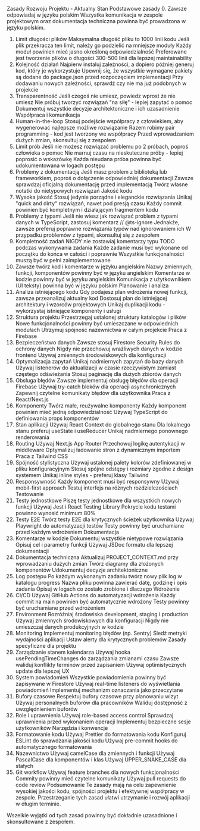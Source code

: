 Zasady Rozwoju Projektu - Aktualny Stan
Podstawowe zasady
0. Zawsze odpowiadaj w języku polskim
Wszystka komunikacja w zespole projektowym oraz dokumentacja techniczna powinna być prowadzona w języku polskim.

1. Limit długości plików
Maksymalna długość pliku to 1000 linii kodu
Jeśli plik przekracza ten limit, należy go podzielić na mniejsze moduły
Każdy moduł powinien mieć jasno określoną odpowiedzialność
Preferowane jest tworzenie plików o długości 300-500 linii dla lepszej maintainability
2. Kolejność działań
Najpierw instaluj zależności, a dopiero później generuj kod, który je wykorzystuje
Upewnij się, że wszystkie wymagane pakiety są dodane do package.json przed rozpoczęciem implementacji
Przy dodawaniu nowych zależności, sprawdź czy nie ma już podobnych w projekcie
3. Transparentność
Jeśli czegoś nie umiesz, powiedz wprost że nie umiesz
Nie próbuj tworzyć rozwiązań "na siłę" - lepiej zapytać o pomoc
Dokumentuj wszystkie decyzje architektoniczne i ich uzasadnienie
Współpraca i komunikacja
4. Human-in-the-loop
Stosuj podejście współpracy z człowiekiem, aby wygenerować najlepsze możliwe rozwiązanie
Razem robimy pair programming - kod jest tworzony we współpracy
Przed wprowadzaniem dużych zmian, skonsultuj się z zespołem
5. Limit prób
Jeśli nie możesz rozwiązać problemu po 2 próbach, poproś człowieka o pomoc
Nie marnuj czasu na nieskuteczne próby - lepiej poprosić o wskazówkę
Każda nieudana próba powinna być udokumentowana w logach postępu
6. Problemy z dokumentacją
Jeśli masz problem z biblioteką lub frameworkiem, poproś o dołączenie odpowiedniej dokumentacji
Zawsze sprawdzaj oficjalną dokumentację przed implementacją
Twórz własne notatki do nietypowych rozwiązań
Jakość kodu
7. Wysoka jakość
Stosuj jedynie porządne i eleganckie rozwiązania
Unikaj "quick and dirty" rozwiązań, nawet pod presją czasu
Każdy commit powinien być kompletnym i działającym fragmentem kodu
8. Problemy z typami
Jeśli nie wiesz jak rozwiązać problem z typami danych w TypeScript, zastosuj komentarz // @ts-ignore
Jednakże, zawsze preferuj poprawne rozwiązania typów nad ignorowaniem ich
W przypadku problemów z typami, skonsultuj się z zespołem
9. Kompletność zadań
NIGDY nie zostawiaj komentarzy typu TODO podczas wykonywania zadania
Każde zadanie musi być wykonane od początku do końca w całości i poprawnie
Wszystkie funkcjonalności muszą być w pełni zaimplementowane
10. Zawsze twórz kod i komentarze w języku angielskim
Nazwy zmiennych, funkcji, komponentów powinny być w języku angielskim
Komentarze w kodzie powinny być w języku angielskim
Komunikacja z użytkownikiem (UI teksty) powinna być w języku polskim
Planowanie i analiza
11. Analiza istniejącego kodu
Gdy podajesz plan wdrożenia nowej funkcji, zawsze przeanalizuj aktualny kod
Dostosuj plan do istniejącej architektury i wzorców projektowych
Unikaj duplikacji kodu - wykorzystaj istniejące komponenty i usługi
12. Struktura projektu
Przestrzegaj ustalonej struktury katalogów i plików
Nowe funkcjonalności powinny być umieszczane w odpowiednich modułach
Utrzymuj spójność nazewnictwa w całym projekcie
Praca z Firebase
13. Bezpieczeństwo danych
Zawsze stosuj Firestore Security Rules do ochrony danych
Nigdy nie przechowuj wrażliwych danych w kodzie frontend
Używaj zmiennych środowiskowych dla konfiguracji
14. Optymalizacja zapytań
Unikaj nadmiernych zapytań do bazy danych
Używaj listenerów do aktualizacji w czasie rzeczywistym zamiast częstego odświeżania
Stosuj paginację dla dużych zbiorów danych
15. Obsługa błędów
Zawsze implementuj obsługę błędów dla operacji Firebase
Używaj try-catch bloków dla operacji asynchronicznych
Zapewnij czytelne komunikaty błędów dla użytkownika
Praca z React/Next.js
16. Komponenty
Twórz małe, reużywalne komponenty
Każdy komponent powinien mieć jedną odpowiedzialność
Używaj TypeScript do definiowania props komponentów
17. Stan aplikacji
Używaj React Context do globalnego stanu
Dla lokalnego stanu preferuj useState i useReducer
Unikaj nadmiernego ponownego renderowania
18. Routing
Używaj Next.js App Router
Przechowuj logikę autentykacji w middleware
Optymalizuj ładowanie stron z dynamicznym importem
Praca z Tailwind CSS
19. Spójność stylistyczna
Używaj ustalonej palety kolorów zdefiniowanej w pliku konfiguracyjnym
Stosuj spójne odstępy i rozmiary zgodne z design systemem
Unikaj inline styles - preferuj klasy Tailwind
20. Responsywność
Każdy komponent musi być responsywny
Używaj mobil-first approach
Testuj interfejs na różnych rozdzielczościach
Testowanie
21. Testy jednostkowe
Piszę testy jednostkowe dla wszystkich nowych funkcji
Używaj Jest i React Testing Library
Pokrycie kodu testami powinno wynosić minimum 80%
22. Testy E2E
Twórz testy E2E dla krytycznych ścieżek użytkownika
Używaj Playwright do automatyzacji testów
Testy powinny być uruchamiane przed każdym wdrożeniem
Dokumentacja
23. Komentarze w kodzie
Dokumentuj wszystkie nietypowe rozwiązania
Opisuj cel i parametry funkcji
Używaj JSDoc formatu dla lepszej dokumentacji
24. Dokumentacja techniczna
Aktualizuj PROJECT_CONTEXT.md przy wprowadzaniu dużych zmian
Twórz diagramy dla złożonych komponentów
Udokumentuj decyzje architektoniczne
25. Log postępu
Po każdym wykonanym zadaniu twórz nowy plik log w katalogu progress
Nazwa pliku powinna zawierać datę, godzinę i opis zadania
Opisuj w logach co zostało zrobione i dlaczego
Wdrożenie
26. CI/CD
Używaj GitHub Actions do automatyzacji wdrożenia
Każdy commit na main powinien być automatycznie wdrożony
Testy powinny być uruchamiane przed wdrożeniem
27. Environment
Rozróżniaj środowiska development, staging i production
Używaj zmiennych środowiskowych dla konfiguracji
Nigdy nie umieszczaj danych produkcyjnych w kodzie
28. Monitoring
Implementuj monitoring błędów (np. Sentry)
Śledź metryki wydajności aplikacji
Ustaw alerty dla krytycznych problemów
Zasady specyficzne dla projektu
29. Zarządzanie stanem kalendarza
Używaj hooka usePendingTimeChanges do zarządzania zmianami czasu
Zawsze waliduj konflikty terminów przed zapisaniem
Używaj optimistycznych update dla lepszej UX
30. System powiadomień
Wszystkie powiadomienia powinny być zapisywane w Firestore
Używaj real-time listeners do wyświetlania powiadomień
Implementuj mechanizm oznaczania jako przeczytane
31. Bufory czasowe
Respektuj bufory czasowe przy planowaniu wizyt
Używaj personalnych buforów dla pracowników
Waliduj dostępność z uwzględnieniem buforów
32. Role i uprawnienia
Używaj role-based access control
Sprawdzaj uprawnienia przed wykonaniem operacji
Implementuj bezpieczne sesje użytkowników
Narzędzia i konwencje
33. Formatowanie kodu
Używaj Prettier do formatowania kodu
Konfiguruj ESLint do sprawdzania jakości kodu
Używaj pre-commit hooks do automatycznego formatowania
34. Nazewnictwo
Używaj camelCase dla zmiennych i funkcji
Używaj PascalCase dla komponentów i klas
Używaj UPPER_SNAKE_CASE dla stałych
35. Git workflow
Używaj feature branches dla nowych funkcjonalności
Commity powinny mieć czytelne komunikaty
Używaj pull requests do code review
Podsumowanie
Te zasady mają na celu zapewnienie wysokiej jakości kodu, spójności projektu i efektywnej współpracy w zespole. Przestrzeganie tych zasad ułatwi utrzymanie i rozwój aplikacji w długim terminie.

Wszelkie wyjątki od tych zasad powinny być dokładnie uzasadnione i skonsultowane z zespołem.